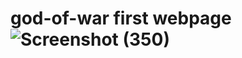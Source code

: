 # god-of-war first webpage ![Screenshot (350)](https://user-images.githubusercontent.com/97181113/160558273-7c3d5a82-a357-4366-b8ed-d66a856295ff.png)
